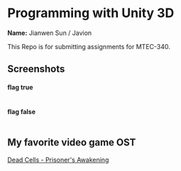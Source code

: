 # Programming with Unity 3D

**Name:** Jianwen Sun / Javion 

This Repo is for submitting assignments for MTEC-340.

## Screenshots
#### flag true
![]()
#### flag false
![]()

## My favorite video game OST
[Dead Cells - Prisoner's Awakening](https://www.youtube.com/watch?v=CzK3z8MLSpA)